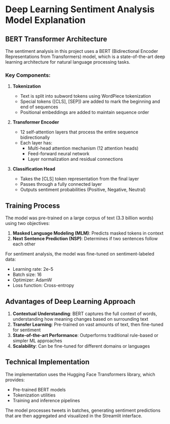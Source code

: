 # Deep Learning Sentiment Analysis Model Explanation

## BERT Transformer Architecture

The sentiment analysis in this project uses a BERT (Bidirectional Encoder Representations from Transformers) model, which is a state-of-the-art deep learning architecture for natural language processing tasks.

### Key Components:

1. **Tokenization**
   - Text is split into subword tokens using WordPiece tokenization
   - Special tokens ([CLS], [SEP]) are added to mark the beginning and end of sequences
   - Positional embeddings are added to maintain sequence order

2. **Transformer Encoder**
   - 12 self-attention layers that process the entire sequence bidirectionally
   - Each layer has:
     - Multi-head attention mechanism (12 attention heads)
     - Feed-forward neural network
     - Layer normalization and residual connections

3. **Classification Head**
   - Takes the [CLS] token representation from the final layer
   - Passes through a fully connected layer
   - Outputs sentiment probabilities (Positive, Negative, Neutral)

## Training Process

The model was pre-trained on a large corpus of text (3.3 billion words) using two objectives:
1. **Masked Language Modeling (MLM)**: Predicts masked tokens in context
2. **Next Sentence Prediction (NSP)**: Determines if two sentences follow each other

For sentiment analysis, the model was fine-tuned on sentiment-labeled data:
- Learning rate: 2e-5
- Batch size: 16
- Optimizer: AdamW
- Loss function: Cross-entropy

## Advantages of Deep Learning Approach

1. **Contextual Understanding**: BERT captures the full context of words, understanding how meaning changes based on surrounding text
2. **Transfer Learning**: Pre-trained on vast amounts of text, then fine-tuned for sentiment
3. **State-of-the-art Performance**: Outperforms traditional rule-based or simpler ML approaches
4. **Scalability**: Can be fine-tuned for different domains or languages

## Technical Implementation

The implementation uses the Hugging Face Transformers library, which provides:
- Pre-trained BERT models
- Tokenization utilities
- Training and inference pipelines

The model processes tweets in batches, generating sentiment predictions that are then aggregated and visualized in the Streamlit interface. 